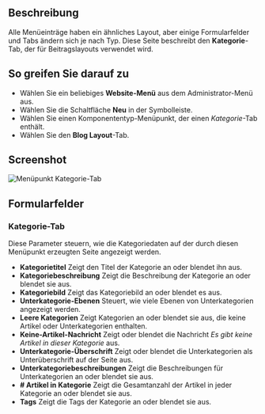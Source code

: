 <!-- Filename: Help6.x:Menu_Item_Category / Display title: Menüpunkt Kategorie -->

## Beschreibung

Alle Menüeinträge haben ein ähnliches Layout, aber einige Formularfelder und Tabs ändern sich je nach Typ. Diese Seite beschreibt den **Kategorie**-Tab, der für Beitragslayouts verwendet wird.

## So greifen Sie darauf zu

* Wählen Sie ein beliebiges **Website-Menü** aus dem Administrator-Menü aus.
* Wählen Sie die Schaltfläche **Neu** in der Symbolleiste.
* Wählen Sie einen Komponententyp-Menüpunkt, der einen *Kategorie*-Tab enthält.
* Wählen Sie den **Blog Layout**-Tab.

## Screenshot

![Menüpunkt Kategorie-Tab](../../../de/images/menu-items-common/articles-category-blog-category-tab.png)

## Formularfelder

### Kategorie-Tab

Diese Parameter steuern, wie die Kategoriedaten auf der durch diesen Menüpunkt erzeugten Seite angezeigt werden.

- **Kategorietitel** Zeigt den Titel der Kategorie an oder blendet ihn aus.
- **Kategoriebeschreibung** Zeigt die Beschreibung der Kategorie an oder blendet sie aus.
- **Kategoriebild** Zeigt das Kategoriebild an oder blendet es aus.
- **Unterkategorie-Ebenen** Steuert, wie viele Ebenen von Unterkategorien angezeigt werden.
- **Leere Kategorien** Zeigt Kategorien an oder blendet sie aus, die keine Artikel oder Unterkategorien enthalten.
- **Keine-Artikel-Nachricht** Zeigt oder blendet die Nachricht *Es gibt keine Artikel in dieser Kategorie* aus.
- **Unterkategorie-Überschrift** Zeigt oder blendet die Unterkategorien als Unterüberschrift auf der Seite aus.
- **Unterkategoriebeschreibungen** Zeigt die Beschreibungen für Unterkategorien an oder blendet sie aus.
- **\# Artikel in Kategorie** Zeigt die Gesamtanzahl der Artikel in jeder Kategorie an oder blendet sie aus.
- **Tags** Zeigt die Tags der Kategorie an oder blendet sie aus.
